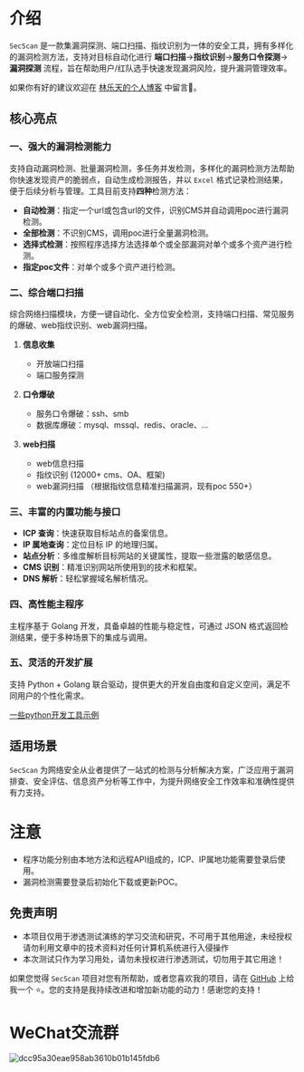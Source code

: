 # 介绍

`SecScan` 是一款集漏洞探测、端口扫描、指纹识别为一体的安全工具，拥有多样化的漏洞检测方法，支持对目标自动化进行 **端口扫描**->**指纹识别**->**服务口令探测**->**漏洞探测** 流程，旨在帮助用户/红队选手快速发现漏洞风险，提升漏洞管理效率。

如果你有好的建议欢迎在 [林乐天的个人博客](https://www.birdy02.com/secscan) 中留言🙂。

## 核心亮点

### 一、强大的漏洞检测能力

支持自动漏洞检测、批量漏洞检测，多任务并发检测，多样化的漏洞检测方法帮助你快速发现资产的脆弱点，自动生成检测报告，并以 `Excel` 格式记录检测结果，便于后续分析与管理。工具目前支持**四种**检测方法：

- **自动检测**：指定一个url或包含url的文件，识别CMS并自动调用poc进行漏洞检测。
- **全部检测**：不识别CMS，调用poc进行全量漏洞检测。
- **选择式检测**：按照程序选择方法选择单个或全部漏洞对单个或多个资产进行检测。
- **指定poc文件**：对单个或多个资产进行检测。

### 二、综合端口扫描

综合网络扫描模块，方便一键自动化、全方位安全检测，支持端口扫描、常见服务的爆破、web指纹识别、web漏洞扫描。

1. **信息收集**
    - 开放端口扫描
    - 端口服务探测

2.  **口令爆破**
    - 服务口令爆破：ssh、smb
    - 数据库爆破：mysql、mssql、redis、oracle、...

3. **web扫描**
    - web信息扫描
    - 指纹识别 (12000+ cms、OA、框架)
    - web漏洞扫描 （根据指纹信息精准扫描漏洞，现有poc 550+）


### 三、丰富的内置功能与接口

- **ICP 查询**：快速获取目标站点的备案信息。
- **IP 属地查询**：定位目标 IP 的地理归属。
- **站点分析**：多维度解析目标网站的关键属性，提取一些泄露的敏感信息。
- **CMS 识别**：精准识别网站所使用到的技术和框架。
- **DNS 解析**：轻松掌握域名解析情况。

### 四、高性能主程序

主程序基于 Golang 开发，具备卓越的性能与稳定性，可通过 JSON 格式返回检测结果，便于多种场景下的集成与调用。

### 五、灵活的开发扩展

支持 Python + Golang 联合驱动，提供更大的开发自由度和自定义空间，满足不同用户的个性化需求。

[一些python开发工具示例](https://www.birdy02.com/docs/secscan/scripts)

## 适用场景

`SecScan` 为网络安全从业者提供了一站式的检测与分析解决方案，广泛应用于漏洞排查、安全评估、信息资产分析等工作中，为提升网络安全工作效率和准确性提供有力支持。

# 注意
- 程序功能分别由本地方法和远程API组成的，ICP、IP属地功能需要登录后使用。
- 漏洞检测需要登录后初始化下载或更新POC。

## 免责声明

- 本项目仅用于渗透测试演练的学习交流和研究，不可用于其他用途，未经授权请勿利用文章中的技术资料对任何计算机系统进行入侵操作
- 本次测试只作为学习用处，请勿未授权进行渗透测试，切勿用于其它用途！

如果您觉得 `SecScan` 项目对您有所帮助，或者您喜欢我的项目，请在 [GitHub](https://github.com/birdy02-com/SecScan) 上给我一个 ⭐️。您的支持是我持续改进和增加新功能的动力！感谢您的支持！

# WeChat交流群
![dcc95a30eae958ab3610b01b145fdb6](https://github.com/user-attachments/assets/b9c8a7bd-5fcf-4a14-8b0c-b03038eed80a)
